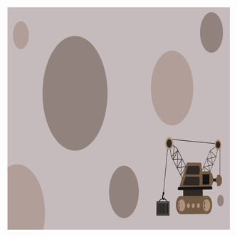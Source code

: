 <img src="https://raw.githubusercontent.com/containerish/.github/main/OpenRegistryNew.GIF" alt="openregistry gif" width="500" height="500"/>
